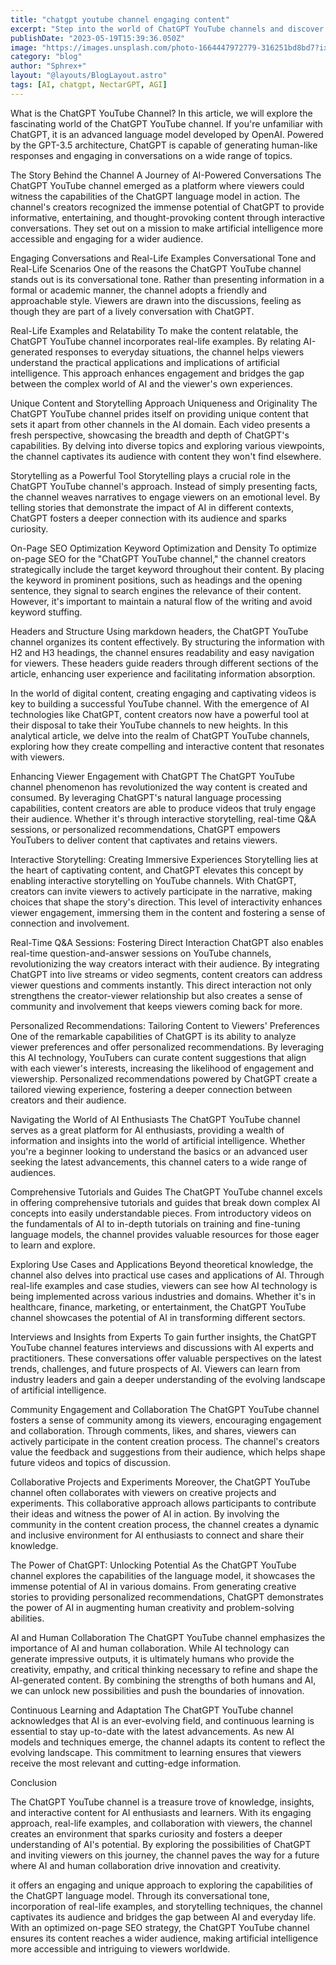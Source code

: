```yaml
---
title: "chatgpt youtube channel engaging content"
excerpt: "Step into the world of ChatGPT YouTube channels and discover the secrets behind their engaging and captivating content. Unleash the power of interactive storytelling, where viewers become active participants in the narrative. Experience real-time Q&A sessions that foster direct interaction between content creators and their audience. Explore the potential of personalized recommendations that tailor content to viewers' preferences. Join us on a journey of engaging content creation and audience connection. Visit the provided URL to embark on this exciting adventure"
publishDate: "2023-05-19T15:39:36.050Z"
image: "https://images.unsplash.com/photo-1664447972779-316251bd8bd7?ixlib=rb-4.0.3&ixid=M3wxMjA3fDB8MHxwaG90by1wYWdlfHx8fGVufDB8fHx8fA%3D%3D&auto=format&fit=crop&w=1032&q=80"
category: "blog"
author: "Sphrex+"
layout: "@layouts/BlogLayout.astro"
tags: [AI, chatgpt, NectarGPT, AGI]
---
```


What is the ChatGPT YouTube Channel?
In this article, we will explore the fascinating world of the ChatGPT YouTube channel. If you're unfamiliar with ChatGPT, it is an advanced language model developed by OpenAI. Powered by the GPT-3.5 architecture, ChatGPT is capable of generating human-like responses and engaging in conversations on a wide range of topics.

The Story Behind the Channel
A Journey of AI-Powered Conversations
The ChatGPT YouTube channel emerged as a platform where viewers could witness the capabilities of the ChatGPT language model in action. The channel's creators recognized the immense potential of ChatGPT to provide informative, entertaining, and thought-provoking content through interactive conversations. They set out on a mission to make artificial intelligence more accessible and engaging for a wider audience.

Engaging Conversations and Real-Life Examples
Conversational Tone and Real-Life Scenarios
One of the reasons the ChatGPT YouTube channel stands out is its conversational tone. Rather than presenting information in a formal or academic manner, the channel adopts a friendly and approachable style. Viewers are drawn into the discussions, feeling as though they are part of a lively conversation with ChatGPT.

Real-Life Examples and Relatability
To make the content relatable, the ChatGPT YouTube channel incorporates real-life examples. By relating AI-generated responses to everyday situations, the channel helps viewers understand the practical applications and implications of artificial intelligence. This approach enhances engagement and bridges the gap between the complex world of AI and the viewer's own experiences.

Unique Content and Storytelling Approach
Uniqueness and Originality
The ChatGPT YouTube channel prides itself on providing unique content that sets it apart from other channels in the AI domain. Each video presents a fresh perspective, showcasing the breadth and depth of ChatGPT's capabilities. By delving into diverse topics and exploring various viewpoints, the channel captivates its audience with content they won't find elsewhere.

Storytelling as a Powerful Tool
Storytelling plays a crucial role in the ChatGPT YouTube channel's approach. Instead of simply presenting facts, the channel weaves narratives to engage viewers on an emotional level. By telling stories that demonstrate the impact of AI in different contexts, ChatGPT fosters a deeper connection with its audience and sparks curiosity.

On-Page SEO Optimization
Keyword Optimization and Density
To optimize on-page SEO for the "ChatGPT YouTube channel," the channel creators strategically include the target keyword throughout their content. By placing the keyword in prominent positions, such as headings and the opening sentence, they signal to search engines the relevance of their content. However, it's important to maintain a natural flow of the writing and avoid keyword stuffing.

Headers and Structure
Using markdown headers, the ChatGPT YouTube channel organizes its content effectively. By structuring the information with H2 and H3 headings, the channel ensures readability and easy navigation for viewers. These headers guide readers through different sections of the article, enhancing user experience and facilitating information absorption.

In the world of digital content, creating engaging and captivating videos is key to building a successful YouTube channel. With the emergence of AI technologies like ChatGPT, content creators now have a powerful tool at their disposal to take their YouTube channels to new heights. In this analytical article, we delve into the realm of ChatGPT YouTube channels, exploring how they create compelling and interactive content that resonates with viewers.

Enhancing Viewer Engagement with ChatGPT
The ChatGPT YouTube channel phenomenon has revolutionized the way content is created and consumed. By leveraging ChatGPT's natural language processing capabilities, content creators are able to produce videos that truly engage their audience. Whether it's through interactive storytelling, real-time Q&A sessions, or personalized recommendations, ChatGPT empowers YouTubers to deliver content that captivates and retains viewers.

Interactive Storytelling: Creating Immersive Experiences
Storytelling lies at the heart of captivating content, and ChatGPT elevates this concept by enabling interactive storytelling on YouTube channels. With ChatGPT, creators can invite viewers to actively participate in the narrative, making choices that shape the story's direction. This level of interactivity enhances viewer engagement, immersing them in the content and fostering a sense of connection and involvement.

Real-Time Q&A Sessions: Fostering Direct Interaction
ChatGPT also enables real-time question-and-answer sessions on YouTube channels, revolutionizing the way creators interact with their audience. By integrating ChatGPT into live streams or video segments, content creators can address viewer questions and comments instantly. This direct interaction not only strengthens the creator-viewer relationship but also creates a sense of community and involvement that keeps viewers coming back for more.

Personalized Recommendations: Tailoring Content to Viewers' Preferences
One of the remarkable capabilities of ChatGPT is its ability to analyze viewer preferences and offer personalized recommendations. By leveraging this AI technology, YouTubers can curate content suggestions that align with each viewer's interests, increasing the likelihood of engagement and viewership. Personalized recommendations powered by ChatGPT create a tailored viewing experience, fostering a deeper connection between creators and their audience.

Navigating the World of AI Enthusiasts
The ChatGPT YouTube channel serves as a great platform for AI enthusiasts, providing a wealth of information and insights into the world of artificial intelligence. Whether you're a beginner looking to understand the basics or an advanced user seeking the latest advancements, this channel caters to a wide range of audiences.

Comprehensive Tutorials and Guides
The ChatGPT YouTube channel excels in offering comprehensive tutorials and guides that break down complex AI concepts into easily understandable pieces. From introductory videos on the fundamentals of AI to in-depth tutorials on training and fine-tuning language models, the channel provides valuable resources for those eager to learn and explore.

Exploring Use Cases and Applications
Beyond theoretical knowledge, the channel also delves into practical use cases and applications of AI. Through real-life examples and case studies, viewers can see how AI technology is being implemented across various industries and domains. Whether it's in healthcare, finance, marketing, or entertainment, the ChatGPT YouTube channel showcases the potential of AI in transforming different sectors.

Interviews and Insights from Experts
To gain further insights, the ChatGPT YouTube channel features interviews and discussions with AI experts and practitioners. These conversations offer valuable perspectives on the latest trends, challenges, and future prospects of AI. Viewers can learn from industry leaders and gain a deeper understanding of the evolving landscape of artificial intelligence.

Community Engagement and Collaboration
The ChatGPT YouTube channel fosters a sense of community among its viewers, encouraging engagement and collaboration. Through comments, likes, and shares, viewers can actively participate in the content creation process. The channel's creators value the feedback and suggestions from their audience, which helps shape future videos and topics of discussion.

Collaborative Projects and Experiments
Moreover, the ChatGPT YouTube channel often collaborates with viewers on creative projects and experiments. This collaborative approach allows participants to contribute their ideas and witness the power of AI in action. By involving the community in the content creation process, the channel creates a dynamic and inclusive environment for AI enthusiasts to connect and share their knowledge.

The Power of ChatGPT: Unlocking Potential
As the ChatGPT YouTube channel explores the capabilities of the language model, it showcases the immense potential of AI in various domains. From generating creative stories to providing personalized recommendations, ChatGPT demonstrates the power of AI in augmenting human creativity and problem-solving abilities.

AI and Human Collaboration
The ChatGPT YouTube channel emphasizes the importance of AI and human collaboration. While AI technology can generate impressive outputs, it is ultimately humans who provide the creativity, empathy, and critical thinking necessary to refine and shape the AI-generated content. By combining the strengths of both humans and AI, we can unlock new possibilities and push the boundaries of innovation.

Continuous Learning and Adaptation
The ChatGPT YouTube channel acknowledges that AI is an ever-evolving field, and continuous learning is essential to stay up-to-date with the latest advancements. As new AI models and techniques emerge, the channel adapts its content to reflect the evolving landscape. This commitment to learning ensures that viewers receive the most relevant and cutting-edge information.

Conclusion

The ChatGPT YouTube channel is a treasure trove of knowledge, insights, and interactive content for AI enthusiasts and learners. With its engaging approach, real-life examples, and collaboration with viewers, the channel creates an environment that sparks curiosity and fosters a deeper understanding of AI's potential. By exploring the possibilities of ChatGPT and inviting viewers on this journey, the channel paves the way for a future where AI and human collaboration drive innovation and creativity.

it offers an engaging and unique approach to exploring the capabilities of the ChatGPT language model. Through its conversational tone, incorporation of real-life examples, and storytelling techniques, the channel captivates its audience and bridges the gap between AI and everyday life. With an optimized on-page SEO strategy, the ChatGPT YouTube channel ensures its content reaches a wider audience, making artificial intelligence more accessible and intriguing to viewers worldwide.